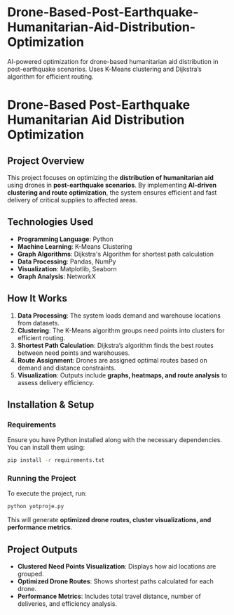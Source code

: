 # Drone-Based-Post-Earthquake-Humanitarian-Aid-Distribution-Optimization
AI-powered optimization for drone-based humanitarian aid distribution in post-earthquake scenarios. Uses K-Means clustering and Dijkstra’s algorithm for efficient routing.
# **Drone-Based Post-Earthquake Humanitarian Aid Distribution Optimization**

## **Project Overview**

This project focuses on optimizing the **distribution of humanitarian aid** using drones in **post-earthquake scenarios**. By implementing **AI-driven clustering and route optimization**, the system ensures efficient and fast delivery of critical supplies to affected areas.

## **Technologies Used**

- **Programming Language**: Python
- **Machine Learning**: K-Means Clustering
- **Graph Algorithms**: Dijkstra's Algorithm for shortest path calculation
- **Data Processing**: Pandas, NumPy
- **Visualization**: Matplotlib, Seaborn
- **Graph Analysis**: NetworkX

## **How It Works**

1. **Data Processing**: The system loads demand and warehouse locations from datasets.
2. **Clustering**: The K-Means algorithm groups need points into clusters for efficient routing.
3. **Shortest Path Calculation**: Dijkstra’s algorithm finds the best routes between need points and warehouses.
4. **Route Assignment**: Drones are assigned optimal routes based on demand and distance constraints.
5. **Visualization**: Outputs include **graphs, heatmaps, and route analysis** to assess delivery efficiency.

## **Installation & Setup**

### **Requirements**

Ensure you have Python installed along with the necessary dependencies. You can install them using:

```bash
pip install -r requirements.txt
```

### **Running the Project**

To execute the project, run:

```bash
python yotproje.py
```

This will generate **optimized drone routes, cluster visualizations, and performance metrics**.

## **Project Outputs**

- **Clustered Need Points Visualization**: Displays how aid locations are grouped.
- **Optimized Drone Routes**: Shows shortest paths calculated for each drone.
- **Performance Metrics**: Includes total travel distance, number of deliveries, and efficiency analysis.
